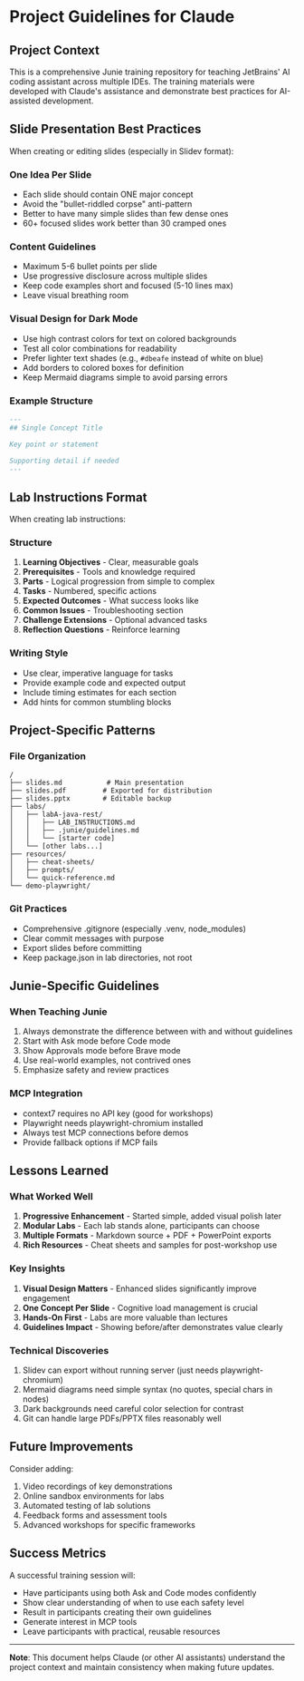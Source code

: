 # Project Guidelines for Claude

## Project Context

This is a comprehensive Junie training repository for teaching JetBrains' AI coding assistant across multiple IDEs. The training materials were developed with Claude's assistance and demonstrate best practices for AI-assisted development.

## Slide Presentation Best Practices

When creating or editing slides (especially in Slidev format):

### One Idea Per Slide
- Each slide should contain ONE major concept
- Avoid the "bullet-riddled corpse" anti-pattern
- Better to have many simple slides than few dense ones
- 60+ focused slides work better than 30 cramped ones

### Content Guidelines
- Maximum 5-6 bullet points per slide
- Use progressive disclosure across multiple slides
- Keep code examples short and focused (5-10 lines max)
- Leave visual breathing room

### Visual Design for Dark Mode
- Use high contrast colors for text on colored backgrounds
- Test all color combinations for readability
- Prefer lighter text shades (e.g., `#dbeafe` instead of white on blue)
- Add borders to colored boxes for definition
- Keep Mermaid diagrams simple to avoid parsing errors

### Example Structure
```markdown
---
## Single Concept Title

Key point or statement

Supporting detail if needed
---
```

## Lab Instructions Format

When creating lab instructions:

### Structure
1. **Learning Objectives** - Clear, measurable goals
2. **Prerequisites** - Tools and knowledge required
3. **Parts** - Logical progression from simple to complex
4. **Tasks** - Numbered, specific actions
5. **Expected Outcomes** - What success looks like
6. **Common Issues** - Troubleshooting section
7. **Challenge Extensions** - Optional advanced tasks
8. **Reflection Questions** - Reinforce learning

### Writing Style
- Use clear, imperative language for tasks
- Provide example code and expected output
- Include timing estimates for each section
- Add hints for common stumbling blocks

## Project-Specific Patterns

### File Organization
```
/
├── slides.md           # Main presentation
├── slides.pdf         # Exported for distribution
├── slides.pptx        # Editable backup
├── labs/
│   ├── labA-java-rest/
│   │   ├── LAB_INSTRUCTIONS.md
│   │   ├── .junie/guidelines.md
│   │   └── [starter code]
│   └── [other labs...]
├── resources/
│   ├── cheat-sheets/
│   ├── prompts/
│   └── quick-reference.md
└── demo-playwright/
```

### Git Practices
- Comprehensive .gitignore (especially .venv, node_modules)
- Clear commit messages with purpose
- Export slides before committing
- Keep package.json in lab directories, not root

## Junie-Specific Guidelines

### When Teaching Junie
1. Always demonstrate the difference between with and without guidelines
2. Start with Ask mode before Code mode
3. Show Approvals mode before Brave mode
4. Use real-world examples, not contrived ones
5. Emphasize safety and review practices

### MCP Integration
- context7 requires no API key (good for workshops)
- Playwright needs playwright-chromium installed
- Always test MCP connections before demos
- Provide fallback options if MCP fails

## Lessons Learned

### What Worked Well
1. **Progressive Enhancement** - Started simple, added visual polish later
2. **Modular Labs** - Each lab stands alone, participants can choose
3. **Multiple Formats** - Markdown source + PDF + PowerPoint exports
4. **Rich Resources** - Cheat sheets and samples for post-workshop use

### Key Insights
1. **Visual Design Matters** - Enhanced slides significantly improve engagement
2. **One Concept Per Slide** - Cognitive load management is crucial
3. **Hands-On First** - Labs are more valuable than lectures
4. **Guidelines Impact** - Showing before/after demonstrates value clearly

### Technical Discoveries
1. Slidev can export without running server (just needs playwright-chromium)
2. Mermaid diagrams need simple syntax (no quotes, special chars in nodes)
3. Dark backgrounds need careful color selection for contrast
4. Git can handle large PDFs/PPTX files reasonably well

## Future Improvements

Consider adding:
1. Video recordings of key demonstrations
2. Online sandbox environments for labs
3. Automated testing of lab solutions
4. Feedback forms and assessment tools
5. Advanced workshops for specific frameworks

## Success Metrics

A successful training session will:
- Have participants using both Ask and Code modes confidently
- Show clear understanding of when to use each safety level
- Result in participants creating their own guidelines
- Generate interest in MCP tools
- Leave participants with practical, reusable resources

---

**Note**: This document helps Claude (or other AI assistants) understand the project context and maintain consistency when making future updates.
